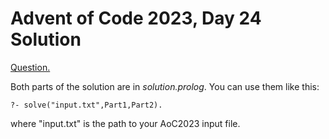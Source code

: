 # Advent of Code 2023, Day 24 Solution

[Question.](https://adventofcode.com/2023/day/24)


Both parts of the solution are in *solution.prolog*.
You can use them like this:
```
?- solve("input.txt",Part1,Part2).
```
where "input.txt" is the path to your AoC2023 input
file.

